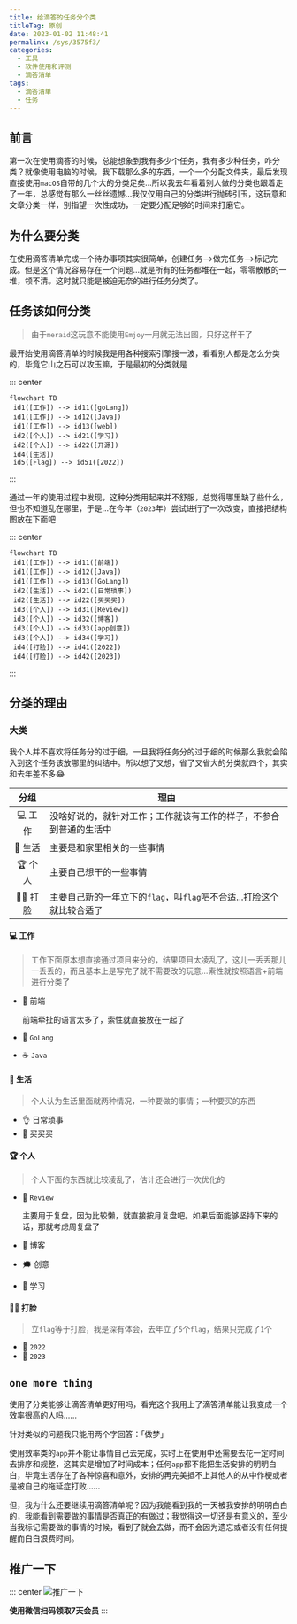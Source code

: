 ```yaml
---
title: 给滴答的任务分个类
titleTag: 原创
date: 2023-01-02 11:48:41
permalink: /sys/3575f3/
categories:
  - 工具
  - 软件使用和评测
  - 滴答清单
tags:
  - 滴答清单
  - 任务
---
```


## 前言

第一次在使用滴答的时候，总能想象到我有多少个任务，我有多少种任务，咋分类？就像使用电脑的时候，我下载那么多的东西，一个一个分配文件夹，最后发现直接使用`macOS`自带的几个大的分类足矣...所以我去年看着别人做的分类也跟着走了一年，总感觉有那么一丝丝遗憾...我仅仅用自己的分类进行抛砖引玉，这玩意和文章分类一样，别指望一次性成功，一定要分配足够的时间来打磨它。

<!-- more -->

## 为什么要分类

在使用滴答清单完成一个待办事项其实很简单，创建任务-->做完任务-->标记完成。但是这个情况容易存在一个问题...就是所有的任务都堆在一起，零零散散的一堆，领不清。这时就只能是被迫无奈的进行任务分类了。

## 任务该如何分类

> 由于`meraid`这玩意不能使用`Emjoy`一用就无法出图，只好这样干了

最开始使用滴答清单的时候我是用各种搜索引擎搜一波，看看别人都是怎么分类的，毕竟它山之石可以攻玉嘛，于是最初的分类就是

::: center
``` mermaid
flowchart TB
 id1([工作]) --> id11([goLang])
 id1([工作]) --> id12([Java])
 id1([工作]) --> id13([web])
 id2([个人]) --> id21([学习])
 id2([个人]) --> id22([开源])
 id4([生活])
 id5([Flag]) --> id51([2022])
```
:::

通过一年的使用过程中发现，这种分类用起来并不舒服，总觉得哪里缺了些什么，但也不知道乱在哪里，于是...在今年（`2023`年）尝试进行了一次改变，直接把结构图放在下面吧

::: center
``` mermaid
flowchart TB
 id1([工作]) --> id11([前端])
 id1([工作]) --> id12([Java])
 id1([工作]) --> id13([GoLang])
 id2([生活]) --> id21([日常琐事])
 id2([生活]) --> id22([买买买])
 id3([个人]) --> id31([Review])
 id3([个人]) --> id32([博客])
 id3([个人]) --> id33([app创意])
 id3([个人]) --> id34([学习])
 id4([打脸]) --> id41([2022])
 id4([打脸]) --> id42([2023])
```
:::

## 分类的理由

### 大类

我个人并不喜欢将任务分的过于细，一旦我将任务分的过于细的时候那么我就会陷入到这个任务该放哪里的纠结中。所以想了又想，省了又省大的分类就四个，其实和去年差不多😂

| 分组        | 理由 |
| :-----------: | ----------- |
| 💻 工作      | 没啥好说的，就针对工作；工作就该有工作的样子，不参合到普通的生活中       |
| 🌈 生活      | 主要是和家里相关的一些事情        |
| 🏆 个人      | 主要自己想干的一些事情           |
| 🏴‍☠️ 打脸      | 主要自己新的一年立下的`flag`，叫`flag`吧不合适...打脸这个就比较合适了  |

#### 💻 工作

> 工作下面原本想直接通过项目来分的，结果项目太凌乱了，这儿一丢丢那儿一丢丢的，而且基本上是写完了就不需要改的玩意...索性就按照语言+前端进行分类了

- 🍥 前端
  
  前端牵扯的语言太多了，索性就直接放在一起了

- 🐹 `GoLang`
- ☕️ `Java`

#### 🌈 生活

> 个人认为生活里面就两种情况，一种要做的事情；一种要买的东西

- 👌 日常琐事
- 🛒 买买买

#### 🏆 个人

> 个人下面的东西就比较凌乱了，估计还会进行一次优化的

- 🛵 `Review`

  主要用于复盘，因为比较懒，就直接按月复盘吧。如果后面能够坚持下来的话，那就考虑周复盘了

- 📝 博客
- 🗯 创意
- 📌 学习

#### 🏴‍☠️ 打脸

> 立`flag`等于打脸，我是深有体会，去年立了`5`个`flag`，结果只完成了`1`个

- 🐯 `2022`
- 🐰 `2023`

## `one more thing`

使用了分类能够让滴答清单更好用吗，看完这个我用上了滴答清单能让我变成一个效率很高的人吗......

针对类似的问题我只能用两个字回答：「做梦」

使用效率类的`app`并不能让事情自己去完成，实时上在使用中还需要去花一定时间去排序和规整，这其实是增加了时间成本；任何`app`都不能把生活安排的明明白白，毕竟生活存在了各种惊喜和意外，安排的再完美抵不上其他人的从中作梗或者是被自己的拖延症打败......

但，我为什么还要继续用滴答清单呢？因为我能看到我的一天被我安排的明明白白的，我能看到需要做的事情是否真正的有做过；我觉得这一切还是有意义的，至少当我标记需要做的事情的时候，看到了就会去做，而不会因为遗忘或者没有任何提醒而白白浪费时间。

## 推广一下

::: center
![推广一下](https://cdn.jsdelivr.net/gh/xingcxb/blog_img@blog1/工具/软件使用和评测/滴答清单/didatuiguang.png)

**使用微信扫码领取7天会员**
:::


